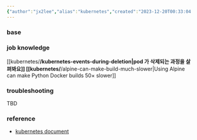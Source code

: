 ```yaml
---
{"author":"jx2lee","alias":"kubernetes","created":"2023-12-20T00:33:04.000+09:00","last-updated":"2023-08-03 23:28","tags":["kubernetes","overview"],"dg-publish":true,"dg-home-link":true,"dg-show-local-graph":true,"dg-show-backlinks":true,"dg-show-toc":false,"dg-show-inline-title":false,"dg-show-file-tree":false,"dg-enable-search":true,"dg-link-preview":"ture","dg-show-tags":false,"dg-pass-frontmatter":false,"priority":7,"permalink":"/kubernetes/kubernetes-overview/","dgHomeLink":true,"dgShowBacklinks":true,"dgShowLocalGraph":true,"dgEnableSearch":true,"dgLinkPreview":"ture","dgPassFrontmatter":true,"noteIcon":""}
---
```



### base


### job knowledge


[[kubernetes/__/kubernetes-events-during-deletion\|pod 가 삭제되는 과정을 살펴봐요]]
[[kubernetes/__/alpine-can-make-build-much-slower\|Using Alpine can make Python Docker builds 50× slower]]

### troubleshooting


TBD


### reference


- [kubernetes document](https://kubernetes.io/docs/home)